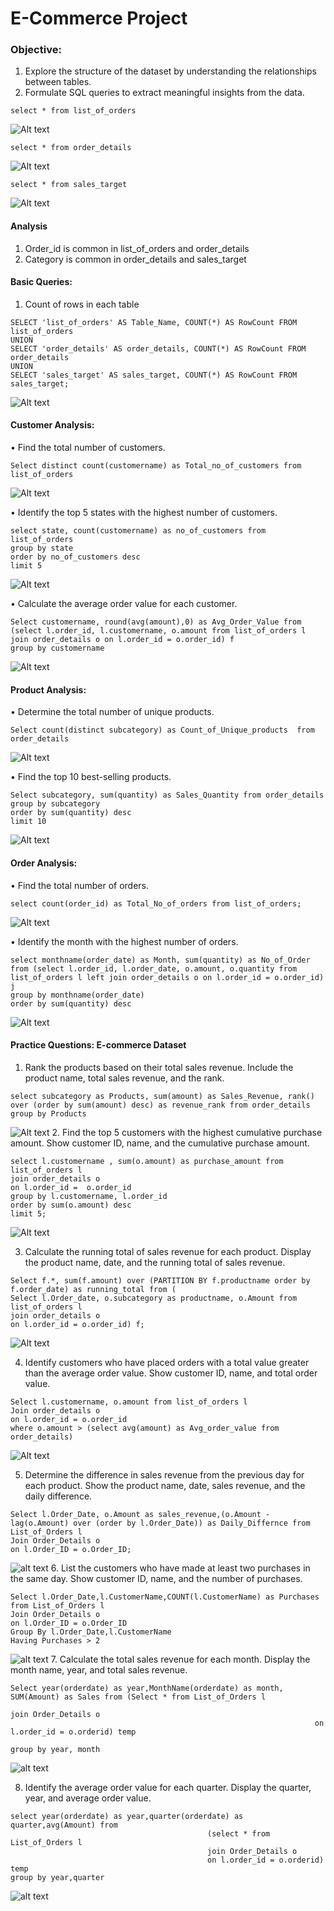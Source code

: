# E-Commerce Project

### Objective:
1.	Explore the structure of the dataset by understanding the relationships between tables.
2.	Formulate SQL queries to extract meaningful insights from the data.

```
select * from list_of_orders
```

![Alt text](images/image.png)

```
select * from order_details
```

![Alt text](images/image-1.png)

```
select * from sales_target
```

![Alt text](images/image-2.png)


#### Analysis
1. Order_id is common in list_of_orders and order_details
2. Category is common in order_details and sales_target


#### Basic Queries:
1. Count of rows in each table

```
SELECT 'list_of_orders' AS Table_Name, COUNT(*) AS RowCount FROM list_of_orders
UNION
SELECT 'order_details' AS order_details, COUNT(*) AS RowCount FROM order_details
UNION
SELECT 'sales_target' AS sales_target, COUNT(*) AS RowCount FROM sales_target;
```
![Alt text](images/image-3.png)

#### Customer Analysis:
•	Find the total number of customers.
```
Select distinct count(customername) as Total_no_of_customers from list_of_orders
```
![Alt text](images/image-4.png)

•	Identify the top 5 states with the highest number of customers.
```
select state, count(customername) as no_of_customers from list_of_orders
group by state
order by no_of_customers desc
limit 5
```
![Alt text](images/image-5.png)

•	Calculate the average order value for each customer.

```
Select customername, round(avg(amount),0) as Avg_Order_Value from
(select l.order_id, l.customername, o.amount from list_of_orders l
join order_details o on l.order_id = o.order_id) f
group by customername
```
![Alt text](images/image-6.png)


#### Product Analysis:
•	Determine the total number of unique products.

```
Select count(distinct subcategory) as Count_of_Unique_products  from order_details

```
![Alt text](images/image-7.png)

•	Find the top 10 best-selling products.
```
Select subcategory, sum(quantity) as Sales_Quantity from order_details
group by subcategory
order by sum(quantity) desc
limit 10
```
![Alt text](images/image-8.png)

#### Order Analysis:
•	Find the total number of orders.
```
select count(order_id) as Total_No_of_orders from list_of_orders;

```
![Alt text](images/image-9.png)


•	Identify the month with the highest number of orders.
```
select monthname(order_date) as Month, sum(quantity) as No_of_Order from (select l.order_id, l.order_date, o.amount, o.quantity from list_of_orders l left join order_details o on l.order_id = o.order_id) j
group by monthname(order_date)
order by sum(quantity) desc
```
![Alt text](images/image-10.png)

#### Practice Questions: E-commerce Dataset
1.	Rank the products based on their total sales revenue. Include the product name, total sales revenue, and the rank.
```
select subcategory as Products, sum(amount) as Sales_Revenue, rank() over (order by sum(amount) desc) as revenue_rank from order_details
group by Products
```
![Alt text](images/image-11.png)
2.	Find the top 5 customers with the highest cumulative purchase amount. Show customer ID, name, and the cumulative purchase amount.
```
select l.customername , sum(o.amount) as purchase_amount from list_of_orders l
join order_details o
on l.order_id =  o.order_id
group by l.customername, l.order_id
order by sum(o.amount) desc
limit 5;
```
![Alt text](images/image-12.png)

3.	Calculate the running total of sales revenue for each product. Display the product name, date, and the running total of sales revenue.
```
Select f.*, sum(f.amount) over (PARTITION BY f.productname order by f.order_date) as running_total from (
Select l.Order_date, o.subcategory as productname, o.Amount from list_of_orders l
join order_details o
on l.order_id = o.order_id) f;
```
![Alt text](images/image-13.png)

4.	Identify customers who have placed orders with a total value greater than the average order value. Show customer ID, name, and total order value.
```
Select l.customername, o.amount from list_of_orders l
Join order_details o
on l.order_id = o.order_id
where o.amount > (select avg(amount) as Avg_order_value from order_details)
```

![Alt text](images/image-14.png)

5.	Determine the difference in sales revenue from the previous day for each product. Show the product name, date, sales revenue, and the daily difference.
```
Select l.Order_Date, o.Amount as sales_revenue,(o.Amount - lag(o.Amount) over (order by l.Order_Date)) as Daily_Differnce from List_of_Orders l
Join Order_Details o
on l.Order_ID = o.Order_ID;
```
![alt text](images/image-15.png)
6.	List the customers who have made at least two purchases in the same day. Show customer ID, name, and the number of purchases.
```
Select l.Order_Date,l.CustomerName,COUNT(l.CustomerName) as Purchases from List_of_Orders l
Join Order_Details o
on l.Order_ID = o.Order_ID
Group By l.Order_Date,l.CustomerName
Having Purchases > 2
```
![alt text](images/image-16.png)
7.	Calculate the total sales revenue for each month. Display the month name, year, and total sales revenue.

```
Select year(orderdate) as year,MonthName(orderdate) as month, SUM(Amount) as Sales from (Select * from List_of_Orders l  
																	join Order_Details o
                                                                    on l.order_id = o.orderid) temp

group by year, month
```
![alt text](images/image-17.png)




8.	Identify the average order value for each quarter. Display the quarter, year, and average order value.

```
select year(orderdate) as year,quarter(orderdate) as quarter,avg(Amount) from 
											(select * from List_of_Orders l
											join Order_Details o
											on l.order_id = o.orderid) temp
group by year,quarter
```
![alt text](images/image-18.png)



























